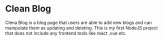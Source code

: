 # Clean Blog

Clena Blog is a blog page that users are able to add new blogs and can manipulate them as updating and deleting. This is my first NodeJS project that does not include any frontend tools like react ,vue etc.
